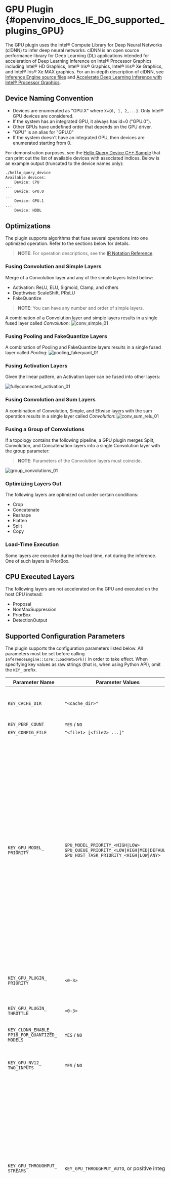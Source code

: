 GPU Plugin {#openvino_docs_IE_DG_supported_plugins_GPU}
=======

The GPU plugin uses the Intel® Compute Library for Deep Neural Networks (clDNN) to infer deep neural networks.
clDNN is an open source performance library for Deep Learning (DL) applications intended for acceleration of Deep Learning Inference on Intel® Processor Graphics including Intel® HD Graphics, Intel® Iris® Graphics, Intel® Iris® Xe Graphics, and Intel® Iris® Xe MAX graphics.
For an in-depth description of clDNN, see [Inference Engine source files](https://github.com/openvinotoolkit/openvino/tree/master/inference-engine/src/cldnn_engine) and [Accelerate Deep Learning Inference with Intel® Processor Graphics](https://software.intel.com/en-us/articles/accelerating-deep-learning-inference-with-intel-processor-graphics).

## Device Naming Convention
* Devices are enumerated as "GPU.X" where `X={0, 1, 2,...}`. Only Intel® GPU devices are considered.
* If the system has an integrated GPU, it always has id=0 ("GPU.0").
* Other GPUs have undefined order that depends on the GPU driver.
* "GPU" is an alias for "GPU.0"
* If the system doesn't have an integrated GPU, then devices are enumerated starting from 0.

For demonstration purposes, see the [Hello Query Device C++ Sample](../../../inference-engine/samples/hello_query_device/README.md) that can print out the list of available devices with associated indices. Below is an example output (truncated to the device names only):

```sh
./hello_query_device
Available devices:
    Device: CPU
...
    Device: GPU.0
...
    Device: GPU.1
...
    Device: HDDL
```

## Optimizations

The plugin supports algorithms that fuse several operations into one optimized operation. Refer to the sections below for details.

> **NOTE**: For operation descriptions, see the [IR Notation Reference](../../ops/opset.md).

### Fusing Convolution and Simple Layers

Merge of a Convolution layer and any of the simple layers listed below:
- Activation: ReLU, ELU, Sigmoid, Clamp, and others
- Depthwise: ScaleShift, PReLU
- FakeQuantize

> **NOTE**: You can have any number and order of simple layers.

A combination of a Convolution layer and simple layers results in a single fused layer called
*Convolution*:
![conv_simple_01]


### Fusing Pooling and FakeQuantize Layers

A combination of Pooling and FakeQuantize layers results in a single fused layer called *Pooling*:
![pooling_fakequant_01]

### Fusing Activation Layers

Given the linear pattern, an Activation layer can be fused into other layers:

![fullyconnected_activation_01]


### Fusing Convolution and Sum Layers

A combination of Convolution, Simple, and Eltwise layers with the sum operation results in a single layer called  *Convolution*:
![conv_sum_relu_01]

### Fusing a Group of Convolutions

If a topology contains the following pipeline, a GPU plugin merges Split, Convolution, and Concatenation layers  into a single Convolution layer with the group parameter:
> **NOTE**: Parameters of the Convolution layers must coincide.

![group_convolutions_01]

### Optimizing Layers Out

The following layers are optimized out under certain conditions:
  * Crop
  * Concatenate
  * Reshape
  * Flatten
  * Split
  * Copy

### Load-Time Execution

Some layers are executed during the load time, not during the inference. One of such layers is PriorBox.


## CPU Executed Layers

The following layers are not accelerated on the GPU and executed on the host CPU instead:
* Proposal
* NonMaxSuppression
* PriorBox
* DetectionOutput

## Supported Configuration Parameters

The plugin supports the configuration parameters listed below.
All parameters must be set before calling <code>InferenceEngine::Core::LoadNetwork()</code> in order to take effect.
When specifying key values as raw strings (that is, when using Python API), omit the `KEY_` prefix.


| Parameter Name          | Parameter Values                | Default         | Description                                               |
|---------------------|-----------------------------|-----------------|-----------------------------------------------------------|
| `KEY_CACHE_DIR`      | `"<cache_dir>"`                    | `""`              | Specifies a directory where compiled OCL binaries can be cached. First model loading generates the cache, and all subsequent LoadNetwork calls use precompiled kernels which significantly improves load time. If empty - caching is disabled             |
| `KEY_PERF_COUNT`      | `YES` / `NO`                    | `NO`              | Collect performance counters during inference             |
| `KEY_CONFIG_FILE`     | `"<file1> [<file2> ...]"`         | `""`              | Load custom layer configuration files                     |
| `KEY_GPU_MODEL_`<br>`PRIORITY` | `GPU_MODEL_PRIORITY_<HIGH\|LOW>`  <br/> `GPU_QUEUE_PRIORITY_<LOW\|HIGH\|MED\|DEFAULT>`   <br/> `GPU_HOST_TASK_PRIORITY_<HIGH\|LOW\|ANY>`  | `GPU_QUEUE_PRIORITY_DEFAULT` <br/>  `\|GPU_HOST_TASK_PRIORITY_ANY`             | Specifies two types of priority: host task priority and OpenCL queue priority.<br/><br/>Host task priority is specified by `GPU_HOST_TASK_PRIORITY_[level]` and there are three types of task levels: `HIGH`, `LOW`, and `ANY`. Note that `HIGH` and `LOW` are effective only when tbb is used for multithreading the LoadNetwork workload and the host processor is hybrid type. For hybrid processors, if the task priority type is set as `HIGH` the task will have higher priority for core type selection, and vice versa. If the host processor is not hybrid core or the multi threading is not using tbb, it is set as `ANY`, which is the default type.<br/><br/>OpenCL queue priority is specified by `GPU_QUEUE_PRIORITY_[level]` and there are four types of levels: `HIGH`, `MED`, `LOW`, and `DEFAULT`, where the default value is `DEFAULT`. Before usage, make sure your OpenCL driver supports appropriate extension.<br/><br/>Basically `GPU_MODEL_PRIORITY` can be set as combination of the two priority types, such as<br/>-`GPU_QUEUE_PRIORITY_HIGH\|GPU_HOST_TASK_PRIORITY_HIGH` or<br/>-`GPU_QUEUE_PRIORITY_LOW\|GPU_HOST_TASK_PRIORITY_HIGH`.<br/><br/>Also it can be set as a more abstract level of priority PLUGIN_PRIORIY_[level], which represents combination of the two priorities as follows:<br/>-`GPU_MODEL_PRIORITY_HIGH` : `GPU_QUEUE_PRIORITY_HIGH\|GPU_HOST_TASK_PRIORITY_HIGH`<br/>-`GPU_MODEL_PRIORITY_LOW` : `GPU_QUEUE_PRIORITY_LOW\|GPU_HOST_TASK_PRIORITY_LOW`<br/><br/>The default of `KEY_GPU_MODEL_PRIORITY` is `GPU_QUEUE_PRIORITY_DEFAULT\|GPU_HOST_TASK_PRIORITY_ANY`.<br>  |
| `KEY_GPU_PLUGIN_`<br>`PRIORITY` | `<0-3>`                       | `0`               | OpenCL queue priority (before usage, make sure your OpenCL driver supports appropriate extension)<br> Higher value means higher priority for OpenCL queue. 0 disables the setting. **Deprecated**. Please use KEY_GPU_MODEL_PRIORITY |
| `KEY_GPU_PLUGIN_`<br>`THROTTLE` | `<0-3>`                       | `0`               | OpenCL queue throttling (before usage, make sure your OpenCL driver supports appropriate extension)<br> Lower value means lower driver thread priority and longer sleep time for it. 0 disables the setting. |
| `KEY_CLDNN_ENABLE_`<br>`FP16_FOR_QUANTIZED_`<br>`MODELS` | `YES` / `NO`                       | `YES`               | Allows using FP16+INT8 mixed precision mode, so non-quantized parts of a model will be executed in FP16 precision for FP16 IR. Does not affect quantized FP32 IRs |
| `KEY_GPU_NV12_`<br>`TWO_INPUTS` | `YES` / `NO`                       | `NO`               | Controls preprocessing logic for nv12 input. If it's set to YES, then device graph will expect that user will set biplanar nv12 blob as input wich will be directly passed to device execution graph. Otherwise, preprocessing via GAPI is used to convert NV12->BGR, thus GPU graph have to expect single input |
| `KEY_GPU_THROUGHPUT_`<br>`STREAMS`  | `KEY_GPU_THROUGHPUT_AUTO`, or positive integer| 1 | Specifies a number of GPU "execution" streams for the throughput mode (upper bound for a number of inference requests that can be executed simultaneously).<br>This option is can be used to decrease GPU stall time by providing more effective load from several streams. Increasing the number of streams usually is more effective for smaller topologies or smaller input sizes. Note that your application should provide enough parallel slack (e.g. running many inference requests) to leverage full GPU bandwidth. Additional streams consume several times more GPU memory, so make sure the system has enough memory available to suit parallel stream execution. Multiple streams might also put additional load on CPU. If CPU load increases, it can be regulated by setting an appropriate `KEY_GPU_PLUGIN_THROTTLE` option value (see above). If your target system has relatively weak CPU, keep throttling low. <br>The default value is 1, which implies latency-oriented behavior.<br>`KEY_GPU_THROUGHPUT_AUTO` creates bare minimum of streams to improve the performance; this is the most portable option if you are not sure how many resources your target machine has (and what would be the optimal number of streams). <br> A positive integer value creates the requested number of streams. |
| `KEY_EXCLUSIVE_ASYNC_`<br>`REQUESTS` | `YES` / `NO`                | `NO`              | Forces async requests (also from different executable networks) to execute serially.|
| `KEY_GPU_MAX_NUM_`<br>`THREADS` | `integer value` | `maximum # of HW threads available in host environment` |  Specifies the number of CPU threads that can be used for GPU engine, e.g, JIT compilation of GPU kernels or cpu kernel processing within GPU plugin. The default value is set as the number of maximum available threads in host environment to minimize the time for LoadNetwork, where the GPU kernel build time occupies a large portion. Note that if the specified value is larger than the maximum available # of threads or less than zero, it is set as maximum available # of threads. It can be specified with a smaller number than the available HW threads according to the usage scenario, e.g., when the user wants to assign more CPU threads while GPU plugin is running. Note that setting this value with lower number will affect not only the network loading time but also the cpu layers of GPU networks that are optimized with multi-threading. |
| `KEY_GPU_ENABLE_`<br>`LOOP_UNROLLING` | `YES` / `NO`             | `YES`             | Enables recurrent layers such as TensorIterator or Loop with fixed iteration count to be unrolled. It is turned on by default. Turning this key on will achieve better inference performance for loops with not too many iteration counts (less than 16, as a rule of thumb). Turning this key off will achieve better performance for both graph loading time and inference time with many iteration counts (greater than 16). Note that turning this key on will increase the graph loading time in proportion to the iteration counts. Thus, this key should be turned off if graph loading time is considered to be most important target to optimize. |
| `KEY_CLDNN_PLUGIN_`<br>`PRIORITY` | `<0-3>`                       | `0`               | OpenCL queue priority (before usage, make sure your OpenCL driver supports appropriate extension)<br> Higher value means higher priority for OpenCL queue. 0 disables the setting. **Deprecated**. Please use KEY_GPU_MODEL_PRIORITY |
| `KEY_CLDNN_PLUGIN_`<br>`THROTTLE` | `<0-3>`                       | `0`               | OpenCL queue throttling (before usage, make sure your OpenCL driver supports appropriate extension)<br> Lower value means lower driver thread priority and longer sleep time for it. 0 disables the setting. **Deprecated**. Please use KEY_GPU_PLUGIN_THROTTLE |
| `KEY_CLDNN_GRAPH_`<br>`DUMPS_DIR` | `"<dump_dir>"`                       | `""`               | clDNN graph optimizer stages dump output directory (in GraphViz format) **Deprecated**. Will be removed in the next release                                     |
| `KEY_CLDNN_SOURCES_`<br>`DUMPS_DIR` | `"<dump_dir>"`                       | `""`               | Final optimized clDNN OpenCL sources dump output directory. **Deprecated**. Will be removed in the next release                                   |
| `KEY_DUMP_KERNELS`    | `YES` / `NO`                    | `NO`              | Dump the final kernels used for custom layers. **Deprecated**. Will be removed in the next release             |
| `KEY_TUNING_MODE`     | `TUNING_DISABLED` <br /> `TUNING_CREATE` <br />  `TUNING_USE_EXISTING`            | `TUNING_DISABLED` | Disable inference kernel tuning     <br /> Create tuning file (expect much longer runtime)  <br />         Use an existing tuning file. **Deprecated**. Will be removed in the next release |
| `KEY_TUNING_FILE`     | `"<filename>"`                  | `""`              | Tuning file to create / use. **Deprecated**. Will be removed in the next release |

## GPU Context and Video Memory Sharing RemoteBlob API

See [RemoteBlob API of GPU Plugin](GPU_RemoteBlob_API.md)

## See Also
* [Supported Devices](Supported_Devices.md)

[conv_simple_01]: ../img/conv_simple_01.png
[pooling_fakequant_01]: ../img/pooling_fakequant_01.png
[fullyconnected_activation_01]: ../img/fullyconnected_activation_01.png
[group_convolutions_01]: ../img/group_convolutions_01.png
[conv_sum_relu_01]: ../img/conv_sum_relu_01.png
